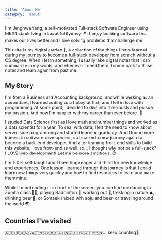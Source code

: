 ```yaml
---
title: 'About Me'
category: 'about'
---
```


I'm Junghwa Yang, a self-motivated <span>Full-stack Software Engineer</span> using MERN stack living in beautiful Sydney. 🏝 I enjoy building software that makes our lives better and I love solving problems that challenge me.

This site is my <span>digital garden</span> 🌱, a collection of the things I have learned during my journey to become a full-stack developer from scratch without a CS degree. When I learn something, I usually take digital notes that I can summarize in my words, and whenever I need them, I come back to those notes and learn again from past me.

## My Story

I'm from a Business and Accounting background, and while working as an accountant, I learned coding as a hobby at first, and I fell in love with programming. At some point, I decided to dive into it seriously and pursue my passion. And now I'm happier with my career than ever before. 🥰

I studied Data Science first as I love math and number things and worked as a <span>data scientist</span> for a year. To deal with data, I felt the need to know about server-side programming and started learning gradually. And I found more interest in software development, so I started a new journey again to become a back-end developer. And after learning front-end skills to build this website, I love front-end as well, so... I thought why not be a full-stack? I LOVE web development! Let me be more ambitious. 😜

I'm 100% self-taught and I have huge eager and thirst for new knowledge and experiences. One lesson I learned through this journey is that I could learn new things very quickly and how to find resources to learn and make them mine.

While I’m not coding or in front of the screen, you can find me dancing in Zumba class 💃🏻, playing Badminton 🏸, working out 💪, trekking in nature ⛰, drinking beer 🍺, or Somaek (mixed with soju and beer) or traveling around the world 🌏.

## Countries I've visited

🇰🇷🇮🇪🇺🇸🇨🇦🇹🇭🇨🇳🇲🇾🇦🇺🇳🇿🇮🇩🇸🇬🇹🇼🇻🇳... keep counting🚀